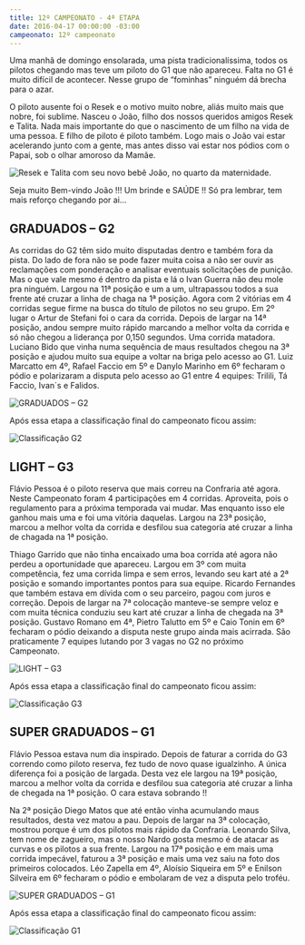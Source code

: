 ```yaml
---
title: 12º CAMPEONATO - 4ª ETAPA
date: 2016-04-17 00:00:00 -03:00
campeonato: 12º campeonato
---
```


Uma manhã de domingo ensolarada, uma pista tradicionalíssima, todos os pilotos chegando mas teve um piloto do G1 que não apareceu. Falta no G1 é muito difícil de acontecer. Nesse grupo de “fominhas” ninguém dá brecha para o azar.

O piloto ausente foi o Resek e o motivo muito nobre, aliás muito mais que nobre, foi sublime. Nasceu o João, filho dos nossos queridos amigos Resek e Talita. Nada mais importante do que o nascimento de um filho na vida de uma pessoa. E filho de piloto é piloto também. Logo mais o João vai estar acelerando junto com a gente, mas antes disso vai estar nos pódios com o Papai, sob o olhar amoroso da Mamãe.

![Resek e Talita com seu novo bebê João, no quarto da maternidade.](/uploads/12oCDK_Etapa4_Joao2.gif)

Seja muito Bem-vindo João !!! Um brinde e SAÚDE !!
Só pra lembrar, tem mais reforço chegando por ai… 

## GRADUADOS – G2

As corridas do G2 têm sido muito disputadas dentro e também fora da pista. Do lado de fora não se pode fazer muita coisa a não ser ouvir as reclamações com ponderação e analisar eventuais solicitações de punição. Mas o que vale mesmo é dentro da pista e lá o Ivan Guerra não deu mole pra ninguém. Largou na 11ª posição e um a um, ultrapassou todos a sua frente até cruzar a linha de chaga na 1ª posição. Agora com 2 vitórias em 4 corridas segue firme na busca do título de pilotos no seu grupo.
Em 2º lugar o Artur de Stefani foi o cara da corrida. Depois de largar na 14ª posição, andou sempre muito rápido marcando a melhor volta da corrida e só não chegou a liderança por 0,150 segundos. Uma corrida matadora.
Luciano Bido que vinha numa sequência de maus resultados chegou na 3ª posição e ajudou muito sua equipe a voltar na briga pelo acesso ao G1.
Luiz Marcatto em 4º, Rafael Faccio em 5º e Danylo Marinho em 6º fecharam o pódio e polarizaram a disputa pelo acesso ao G1 entre 4 equipes: Trilili, Tá Faccio, Ivan´s e Falidos.

![GRADUADOS – G2](/uploads/12oCDK_Etapa4_Podio2016_sem1_prova04_INTER_G2.jpg)

Após essa etapa a classificação final do campeonato ficou assim:

![Classificação G2](/uploads/12oCDK_Etapa4_Classific2016_sem1_prova04_Equipes_e_Pilotos_G2.jpg)

## LIGHT – G3

Flávio Pessoa é o piloto reserva que mais correu na Confraria até agora. Neste Campeonato foram 4 participações em 4 corridas. Aproveita, pois o regulamento para a próxima temporada vai mudar. Mas enquanto isso ele ganhou mais uma e foi uma vitória daquelas. Largou na 23ª posição, marcou a melhor volta da corrida e desfilou sua categoria até cruzar a linha de chagada na 1ª posição.

Thiago Garrido que não tinha encaixado uma boa corrida até agora não perdeu a oportunidade que apareceu. Largou em 3º com muita competência, fez uma corrida limpa e sem erros, levando seu kart até a 2ª posição e somando importantes pontos para sua equipe.
Ricardo Fernandes que também estava em dívida com o seu parceiro, pagou com juros e correção. Depois de largar na 7ª colocação manteve-se sempre veloz e com muita técnica conduziu seu kart até cruzar a linha de chegada na 3ª posição.
Gustavo Romano em 4ª, Pietro Talutto em 5º e Caio Tonin em 6º fecharam o pódio deixando a disputa neste grupo ainda mais acirrada. São praticamente 7 equipes lutando por 3 vagas no G2 no próximo Campeonato.

![LIGHT – G3](/uploads/12oCDK_Etapa4_Podio2016_sem1_prova04_INTER_G3.jpg)

Após essa etapa a classificação final do campeonato ficou assim:

![Classificação G3](/uploads/12oCDK_Etapa4_Classific2016_sem1_prova04_Equipes_e_Pilotos_G3.jpg)

## SUPER GRADUADOS – G1

Flávio Pessoa estava num dia inspirado. Depois de faturar a corrida do G3 correndo como piloto reserva, fez tudo de novo quase igualzinho. A única diferença foi a posição de largada. Desta vez ele largou na 19ª posição, marcou a melhor volta da corrida e desfilou sua categoria até cruzar a linha de chegada na 1ª posição. O cara estava sobrando !!

Na 2ª posição Diego Matos que até então vinha acumulando maus resultados, desta vez matou a pau. Depois de largar na 3ª colocação, mostrou porque é um dos pilotos mais rápido da Confraria.
Leonardo Silva, tem nome de zagueiro, mas o nosso Nardo gosta mesmo é de atacar as curvas e os pilotos a sua frente. Largou na 17ª posição e em mais uma corrida impecável, faturou a 3ª posição e mais uma vez saiu na foto dos primeiros colocados.
Léo Zapella em 4º, Aloísio Siqueira em 5º e Enilson Silveira em 6º fecharam o pódio e embolaram de vez a disputa pelo troféu.

![SUPER GRADUADOS – G1](/uploads/12oCDK_Etapa4_Podio2016_sem1_prova04_INTER_G1.jpg)

Após essa etapa a classificação final do campeonato ficou assim:

![Classificação G1](/uploads/12oCDK_Etapa4_Classific2016_sem1_prova04_Equipes_e_Pilotos_G1.jpg)